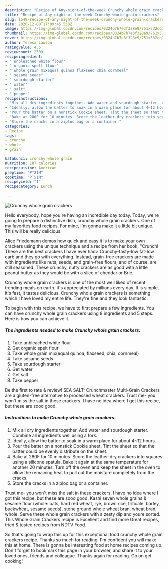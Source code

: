 ```yaml
---
description: "Recipe of Any-night-of-the-week Crunchy whole grain crackers"
title: "Recipe of Any-night-of-the-week Crunchy whole grain crackers"
slug: 1549-recipe-of-any-night-of-the-week-crunchy-whole-grain-crackers
date: 2020-12-08T17:09:45.553Z
image: https://img-global.cpcdn.com/recipes/0324b7b7e3f328e9/751x532cq70/crunchy-whole-grain-crackers-recipe-main-photo.jpg
thumbnail: https://img-global.cpcdn.com/recipes/0324b7b7e3f328e9/751x532cq70/crunchy-whole-grain-crackers-recipe-main-photo.jpg
cover: https://img-global.cpcdn.com/recipes/0324b7b7e3f328e9/751x532cq70/crunchy-whole-grain-crackers-recipe-main-photo.jpg
author: Teresa Lawson
ratingvalue: 4.5
reviewcount: 2509
recipeingredient:
- " unbleached white flour"
- " organic spelt flour"
- " whole grain mixequal quinoa flaxseed chia cornmeal"
- " sesame seeds"
- " sourdough starter"
- " water"
- " salt"
- " pepper"
recipeinstructions:
- "Mix all dry ingredients together. Add water and sourdough starter. Combine all ingredients well using a fork."
- "Ideally, allow the batter to soak in a warm place for about 4~12 hours."
- "Pour the batter on a nonstick Cookie sheet. Tint the sheet so that the batter could be evenly distribute on the sheet."
- "Bake at 280F for 10 minutes. Score the leather-dry crackers into squares using a silicone spatula. Bake it again at the same temperature for another 20 minutes. Turn off the oven and keep the sheet in the oven to allow the remaining heat to pull out the moisture completely from the cracks."
- "Store the cracks in a ziploc bag or a container."
categories:
- Recipe
tags:
- crunchy
- whole
- grain

katakunci: crunchy whole grain 
nutrition: 187 calories
recipecuisine: American
preptime: "PT21M"
cooktime: "PT51M"
recipeyield: "1"
recipecategory: Lunch

---
```



![Crunchy whole grain crackers](https://img-global.cpcdn.com/recipes/0324b7b7e3f328e9/751x532cq70/crunchy-whole-grain-crackers-recipe-main-photo.jpg)

Hello everybody, hope you're having an incredible day today. Today, we're going to prepare a distinctive dish, crunchy whole grain crackers. One of my favorites food recipes. For mine, I'm gonna make it a little bit unique. This will be really delicious.

Alice Friedemann demos how quick and easy it is to make your own crackers using the unique technique and a recipe from her book, &#34;Crunch! These are the best crackers I have ever had&gt; Crunchy-tasty-low fat-low carb and they go with everything. Instead, grain-free crackers are made with ingredients like nuts, seeds, and grain-free flours, and of course, are still seasoned. These crunchy, nutty crackers are as good with a little peanut butter as they would be with a slice of cheddar or Brie.

Crunchy whole grain crackers is one of the most well liked of recent trending meals on earth. It's appreciated by millions every day. It is simple, it's fast, it tastes delicious. Crunchy whole grain crackers is something which I have loved my entire life. They're fine and they look fantastic.


To begin with this recipe, we have to first prepare a few ingredients. You can have crunchy whole grain crackers using 8 ingredients and 5 steps. Here is how you can achieve it.

<!--inarticleads1-->

##### The ingredients needed to make Crunchy whole grain crackers:

1. Take  unbleached white flour
1. Get  organic spelt flour
1. Take  whole grain mix(equal quinoa, flaxseed, chia, cornmeal)
1. Take  sesame seeds
1. Take  sourdough starter
1. Get  water
1. Get  salt
1. Take  pepper


Be the first to rate &amp; review! SEA SALT: Crunchmaster Multi-Grain Crackers are a gluten-free alternative to processed wheat crackers. Trust me- you won&#39;t miss the salt in these crackers. I have no idea where I got this recipe, but these are sooo good. 

<!--inarticleads2-->

##### Instructions to make Crunchy whole grain crackers:

1. Mix all dry ingredients together. Add water and sourdough starter. Combine all ingredients well using a fork.
1. Ideally, allow the batter to soak in a warm place for about 4~12 hours.
1. Pour the batter on a nonstick Cookie sheet. Tint the sheet so that the batter could be evenly distribute on the sheet.
1. Bake at 280F for 10 minutes. Score the leather-dry crackers into squares using a silicone spatula. Bake it again at the same temperature for another 20 minutes. Turn off the oven and keep the sheet in the oven to allow the remaining heat to pull out the moisture completely from the cracks.
1. Store the cracks in a ziploc bag or a container.


Trust me- you won&#39;t miss the salt in these crackers. I have no idea where I got this recipe, but these are sooo good. Kashi seven whole grains &amp; sesame flour (whole: oats, hard red wheat, rye, brown rice, triticale, barley, buckwheat, sesame seeds), stone ground whole wheat bran, wheat bran, whole. Serve these whole grain crackers with a zesty dip and youre sorted. This Whole Grain Crackers recipe is Excellent and find more Great recipes, tried &amp; tested recipes from NDTV Food. 

So that's going to wrap this up for this exceptional food crunchy whole grain crackers recipe. Thanks so much for reading. I'm confident you will make this at home. There is gonna be interesting food at home recipes coming up. Don't forget to bookmark this page in your browser, and share it to your loved ones, friends and colleague. Thanks again for reading. Go on get cooking!
